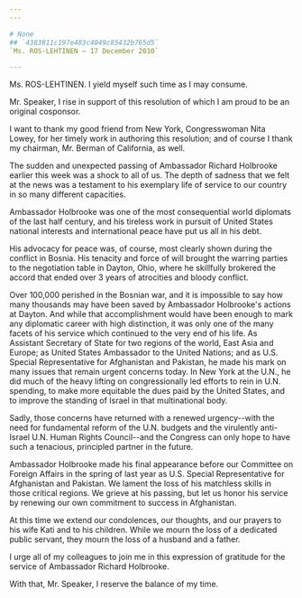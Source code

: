 ```yaml
---
---

# None
## `4383811c197e483c4049c85432b765d5`
`Ms. ROS-LEHTINEN — 17 December 2010`

---
```



Ms. ROS-LEHTINEN. I yield myself such time as I may consume.

Mr. Speaker, I rise in support of this resolution of which I am proud 
to be an original cosponsor.

I want to thank my good friend from New York, Congresswoman Nita 
Lowey, for her timely work in authoring this resolution; and of course 
I thank my chairman, Mr. Berman of California, as well.

The sudden and unexpected passing of Ambassador Richard Holbrooke 
earlier this week was a shock to all of us. The depth of sadness that 
we felt at the news was a testament to his exemplary life of service to 
our country in so many different capacities.

Ambassador Holbrooke was one of the most consequential world 
diplomats of the last half century, and his tireless work in pursuit of 
United States national interests and international peace have put us 
all in his debt.

His advocacy for peace was, of course, most clearly shown during the 
conflict in Bosnia. His tenacity and force of will brought the warring 
parties to the negotiation table in Dayton, Ohio, where he skillfully 
brokered the accord that ended over 3 years of atrocities and bloody 
conflict.



Over 100,000 perished in the Bosnian war, and it is impossible to say 
how many thousands may have been saved by Ambassador Holbrooke's 
actions at Dayton. And while that accomplishment would have been enough 
to mark any diplomatic career with high distinction, it was only one of 
the many facets of his service which continued to the very end of his 
life. As Assistant Secretary of State for two regions of the world, 
East Asia and Europe; as United States Ambassador to the United 
Nations; and as U.S. Special Representative for Afghanistan and 
Pakistan, he made his mark on many issues that remain urgent concerns 
today. In New York at the U.N., he did much of the heavy lifting on 
congressionally led efforts to rein in U.N. spending, to make more 
equitable the dues paid by the United States, and to improve the 
standing of Israel in that multinational body.

Sadly, those concerns have returned with a renewed urgency--with the 
need for fundamental reform of the U.N. budgets and the virulently 
anti-Israel U.N. Human Rights Council--and the Congress can only hope 
to have such a tenacious, principled partner in the future.

Ambassador Holbrooke made his final appearance before our Committee 
on Foreign Affairs in the spring of last year as U.S. Special 
Representative for Afghanistan and Pakistan. We lament the loss of his 
matchless skills in those critical regions. We grieve at his passing, 
but let us honor his service by renewing our own commitment to success 
in Afghanistan.

At this time we extend our condolences, our thoughts, and our prayers 
to his wife Kati and to his children. While we mourn the loss of a 
dedicated public servant, they mourn the loss of a husband and a 
father.

I urge all of my colleagues to join me in this expression of 
gratitude for the service of Ambassador Richard Holbrooke.

With that, Mr. Speaker, I reserve the balance of my time.
